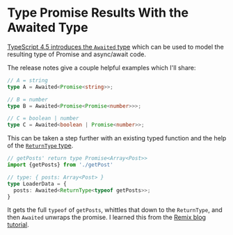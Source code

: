 # Type Promise Results With the Awaited Type

[TypeScript 4.5 introduces the `Awaited`
type](https://www.typescriptlang.org/docs/handbook/release-notes/typescript-4-5.html#the-awaited-type-and-promise-improvements)
which can be used to model the resulting type of Promise and async/await code.

The release notes give a couple helpful examples which I'll share:

```typescript
// A = string
type A = Awaited<Promise<string>>;

// B = number
type B = Awaited<Promise<Promise<number>>>;

// C = boolean | number
type C = Awaited<boolean | Promise<number>>;
```

This can be taken a step further with an existing typed function and the help
of the [`ReturnType`
type](https://www.typescriptlang.org/docs/handbook/utility-types.html#returntypetype).

```typescript
// getPosts' return type Promise<Array<Post>>
import {getPosts} from './getPost'

// type: { posts: Array<Post> }
type LoaderData = {
  posts: Awaited<ReturnType<typeof getPosts>>;
}
```

It gets the full `typeof` of `getPosts`, whittles that down to the
`ReturnType`, and then `Awaited` unwraps the promise. I learned this from the
[Remix blog
tutorial](https://remix.run/docs/en/v1/tutorials/blog#a-little-refactoring).
